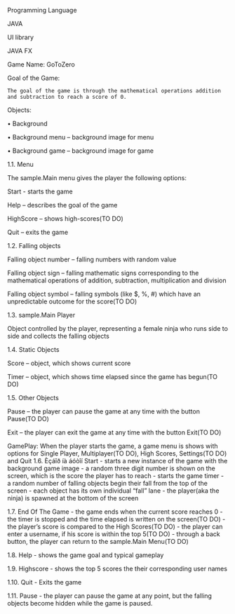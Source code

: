 Programming Language

JAVA

UI library

JAVA FX

Game Name: GoToZero

Goal of the Game: 

	The goal of the game is through the mathematical operations addition and subtraction to reach a score of 0.
	
Objects: 

•	Background 

•	Background menu – background image for menu

•	Background game – background image for game

1.1.	Menu

The sample.Main menu gives the player the following options:

Start -  starts the game

Help – describes the goal of the game

HighScore – shows high-scores(TO DO)

Quit – exits the game

1.2.	Falling objects

Falling object number – falling numbers with random value

Falling object sign – falling mathematic signs corresponding to the mathematical operations of addition, subtraction, multiplication and
division

Falling object symbol – falling symbols (like $, %, #) which have an unpredictable outcome for the score(TO DO)

1.3.	sample.Main Player

Object controlled by the player, representing a female ninja who runs side to side and collects the falling objects 

1.4.	Static Objects

Score – object, which shows current score

Timer – object, which shows time elapsed since the game has begun(TO DO)

1.5.	Other Objects

Pause – the player can pause the game at any time with the button Pause(TO DO)

Exit – the player can exit the game at any time with the button Exit(TO DO)

GamePlay:
When the player starts the game, a game menu is shows with options for Single Player, Multiplayer(TO DO), High Scores, Settings(TO DO) and Quit
1.6.	Èçáîð íà áóòîí Start
	- starts a new instance of the game with the background game image
	- a random three digit number is shown on the screen, which is the score the player has to reach
	- starts the game timer
	- a random number of falling objects begin their fall from the top of the screen
	- each object has its own individual “fall” lane
	- the player(aka the ninja) is spawned at the bottom of the screen
	
1.7.	End Of The Game
	- the game ends when the current score reaches 0
	- the timer is stopped and the time elapsed is written on the screen(TO DO)
	- the player’s score is compared to the High Scores(TO DO)
	- the player can enter a username, if his score is within the top 5(TO DO)
	- through a back button, the player can return to the sample.Main Menu(TO DO)

1.8.	Help
	- shows the game goal and typical gameplay

1.9.	Highscore
	- shows the top 5 scores the their corresponding user names

1.10.	Quit
	 - Exits the game

1.11.	Pause 
	- the player can pause the game at any point, but the falling objects become hidden while the game is paused.
